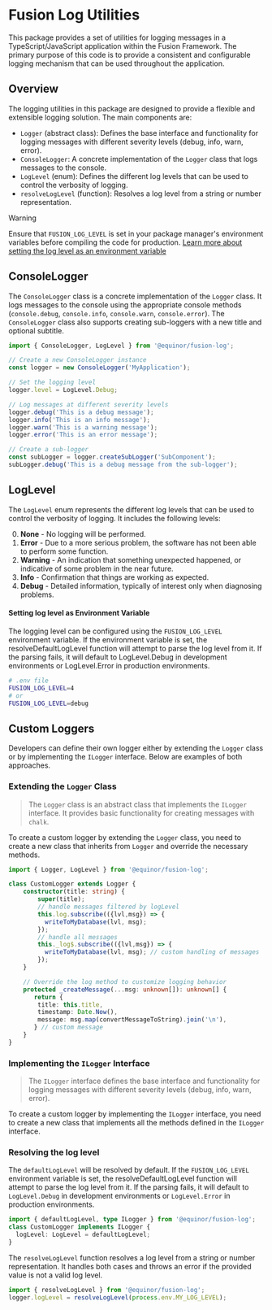 # Fusion Log Utilities

This package provides a set of utilities for logging messages in a TypeScript/JavaScript application within the Fusion Framework. The primary purpose of this code is to provide a consistent and configurable logging mechanism that can be used throughout the application.

## Overview

The logging utilities in this package are designed to provide a flexible and extensible logging solution. The main components are:

- `Logger` (abstract class): Defines the base interface and functionality for logging messages with different severity levels (debug, info, warn, error).
- `ConsoleLogger`: A concrete implementation of the `Logger` class that logs messages to the console.
- `LogLevel` (enum): Defines the different log levels that can be used to control the verbosity of logging.
- `resolveLogLevel` (function): Resolves a log level from a string or number representation.

> [!WARNING]
> Ensure that `FUSION_LOG_LEVEL` is set in your package manager's environment variables before compiling the code for production.
> [Learn more about setting the log level as an environment variable](#setting-log-level-as-environment-variable)



## ConsoleLogger
The `ConsoleLogger` class is a concrete implementation of the `Logger` class. It logs messages to the console using the appropriate console methods (`console.debug`, `console.info`, `console.warn`, `console.error`). The `ConsoleLogger` class also supports creating sub-loggers with a new title and optional subtitle.

```typescript
import { ConsoleLogger, LogLevel } from '@equinor/fusion-log';

// Create a new ConsoleLogger instance
const logger = new ConsoleLogger('MyApplication');

// Set the logging level
logger.level = LogLevel.Debug;

// Log messages at different severity levels
logger.debug('This is a debug message');
logger.info('This is an info message');
logger.warn('This is a warning message');
logger.error('This is an error message');

// Create a sub-logger
const subLogger = logger.createSubLogger('SubComponent');
subLogger.debug('This is a debug message from the sub-logger');
```

## LogLevel

The `LogLevel` enum represents the different log levels that can be used to control the verbosity of logging. It includes the following levels:

0. **None** - No logging will be performed.
1. **Error** - Due to a more serious problem, the software has not been able to perform some function.
2. **Warning** - An indication that something unexpected happened, or indicative of some problem in the near future.
3. **Info** - Confirmation that things are working as expected.
4. **Debug** - Detailed information, typically of interest only when diagnosing problems.

#### Setting log level as Environment Variable

The logging level can be configured using the `FUSION_LOG_LEVEL` environment variable. If the environment variable is set, the resolveDefaultLogLevel function will attempt to parse the log level from it. If the parsing fails, it will default to LogLevel.Debug in development environments or LogLevel.Error in production environments.

```sh
# .env file
FUSION_LOG_LEVEL=4
# or
FUSION_LOG_LEVEL=debug
```

## Custom Loggers

Developers can define their own logger either by extending the `Logger` class or by implementing the `ILogger` interface. Below are examples of both approaches.

### Extending the `Logger` Class

> The `Logger` class is an abstract class that implements the `ILogger` interface.
> It provides basic functionality for creating messages with `chalk`.


To create a custom logger by extending the `Logger` class, you need to create a new class that inherits from `Logger` and override the necessary methods.

```typescript
import { Logger, LogLevel } from '@equinor/fusion-log';

class CustomLogger extends Logger {
    constructor(title: string) {
        super(title);
        // handle messages filtered by logLevel
        this.log.subscribe(({lvl,msg}) => {
          writeToMyDatabase(lvl, msg); 
        });
        // handle all messages
        this._log$.subscribe(({lvl,msg}) => {
          writeToMyDatabase(lvl, msg); // custom handling of messages
        });
    }

    // Override the log method to customize logging behavior
    protected _createMessage(...msg: unknown[]): unknown[] {
       return {
        title: this.title,
        timestamp: Date.Now(),
        message: msg.map(convertMessageToString).join('\n'),
       } // custom message
    }
}
```


### Implementing the `ILogger` Interface

> The `ILogger` interface defines the base interface and functionality for logging messages with different severity levels (debug, info, warn, error).

To create a custom logger by implementing the `ILogger` interface, you need to create a new class that implements all the methods defined in the `ILogger` interface.

### Resolving the log level

The `defaultLogLevel` will be resolved by default. If the `FUSION_LOG_LEVEL` environment variable is set, the resolveDefaultLogLevel function will attempt to parse the log level from it. If the parsing fails, it will default to `LogLevel.Debug` in development environments or `LogLevel.Error` in production environments.

```typescript
import { defaultLogLevel, type ILogger } from '@equinor/fusion-log';
class CustomLogger implements ILogger {
  logLevel: LogLevel = defaultLogLevel;
}
```

The `resolveLogLevel` function resolves a log level from a string or number representation. It handles both cases and throws an error if the provided value is not a valid log level.

```typescript
import { resolveLogLevel } from '@equinor/fusion-log';
logger.logLevel = resolveLogLevel(process.env.MY_LOG_LEVEL);
